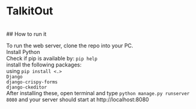 # TalkitOut
</br>
## How to run it

To run the web server, clone the repo into your PC. </br>
Install Python</br>
Check if pip is available by: `pip help`</br>
install the following packages:</br>
using `pip install <.>` </br>
`Django`</br>
`django-crispy-forms`</br>
`django-ckeditor`</br>
After installing these, open terminal and type `python manage.py runserver 8080`  and your server should start at http://localhost:8080
